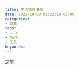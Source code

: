 ```yaml
---
title: 生活推荐清单
date: 2022-10-08 01:22:18 08:00
categories:
- 琐事
tags:
- Life
- Work
- 工具
keywords:
---
```


之前
